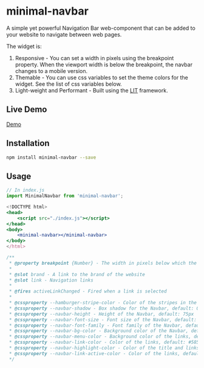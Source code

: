 # minimal-navbar

A simple yet powerful Navigation Bar web-component that can be added to your website to navigate between web pages.

The widget is:

1. Responsive - You can set a width in pixels using the breakpoint property. When the viewport width is below the breakpoint, the navbar changes to a mobile version.
2. Themable - You can use css variables to set the theme colors for the widget. See the list of css variables below.
3. Light-weight and Performant - Built using the [LIT](https://lit.dev/) framework.

## Live Demo

[Demo](https://firstprateek.github.io/minimal-navbar/)

## Installation

```bash
npm install minimal-navbar --save
```

## Usage

```js
// In index.js
import MinimalNavbar from 'minimal-navbar';
```

```jsx
<!DOCTYPE html>
<head>
    <script src="./index.js"></script>
</head>
<body>
    <minimal-navbar></minimal-navbar>
</body>
</html>
```

```js
/**
 * @property breakpoint {Number} - The width in pixels below which the Navbar displays in mobile mode.
 *
 * @slot brand - A link to the brand of the website
 * @slot link - Navigation links
 *  
 * @fires activeLinkChanged - Fired when a link is selected
 *
 * @cssproperty --hamburger-stripe-color - Color of the stripes in the hamburger menu
 * @cssproperty --navbar-shadow - Box shadow for the Navbar, default: 0 1px 2px rgb(0 0 0 / 50%)
 * @cssproperty --navbar-height - Height of the Navbar, default: 75px
 * @cssproperty --navbar-font-size - Font size of the Navbar, default: 16px
 * @cssproperty --navbar-font-family - Font family of the Navbar, default: "Exo 2", sans-serif
 * @cssproperty --navbar-bg-color - Background color of the Navbar, default: #FFFFFF
 * @cssproperty --navbar-menu-color - Background color of the links, default: #FFFFFF
 * @cssproperty --navbar-link-color - Color of the links, default: #58595B
 * @cssproperty --navbar-highlight-color - Color of the title and links, default: #E65446
 * @cssproperty --navbar-link-active-color - Color of the links, default: #333333
 */
```
